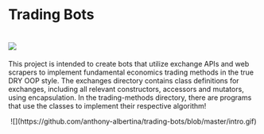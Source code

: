 Trading Bots
==============
![](https://github.com/anthony-albertina/trading-bots/blob/master/intro.gif)
=============================================================================
This project is intended to create bots that utilize exchange APIs and web scrapers to 
implement fundamental economics trading methods in the true DRY OOP style. The exchanges 
directory contains class definitions for exchanges, including all relevant constructors,
accessors and mutators, using encapsulation. In the trading-methods directory, there
are programs that use the classes to implement their respective algorithm!

<p align="center">
  ![](https://github.com/anthony-albertina/trading-bots/blob/master/intro.gif)
</p>